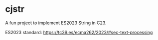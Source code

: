 # cjstr

A fun project to implement ES2023 String in C23.

ES2023 standard: https://tc39.es/ecma262/2023/#sec-text-processing
